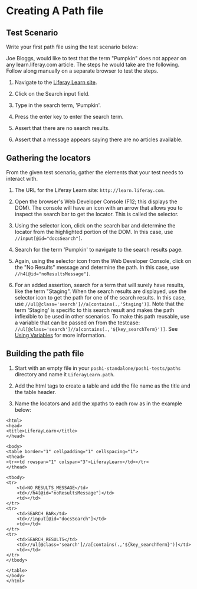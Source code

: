 # Creating A Path file

## Test Scenario

Write your first path file using the test scenario below:

  Joe Bloggs, would like to test that the term "Pumpkin" does not appear on any learn.liferay.com article. The steps he would take are the following. Follow along manually on a separate browser to test the steps.

  1. Navigate to the [Liferay Learn site](http://learn.liferay.com).

  1. Click on the Search input field.

  1. Type in the search term, 'Pumpkin'.

  1. Press the enter key to enter the search term.

  1. Assert that there are no search results.

  1. Assert that a message appears saying there are no articles available.

## Gathering the locators

From the given test scenario, gather the elements that your test needs to interact with.

1. The URL for the Liferay Learn site: `http://learn.liferay.com`.

1. Open the browser's Web Developer Console (F12; this displays the DOM). The console will have an icon with an arrow that allows you to inspect the search bar to get the locator. This is called the selector.

1. Using the selector icon, click on the search bar and determine the locator from the highlighted portion of the DOM. In this case, use `//input[@id="docsSearch"]`.

1. Search for the term 'Pumpkin' to navigate to the search results page.

1. Again, using the selector icon from the Web Developer Console, click on the "No Results" message and determine the path. In this case, use `//h4[@id="noResultsMessage"]`.

1. For an added assertion, search for a term that will surely have results, like the term "Staging". When the search results are displayed, use the selector icon to get the path for one of the search results. In this case, use `//ul[@class='search']//a[contains(.,'Staging')]`. Note that the term 'Staging' is specific to this search result and makes the path inflexible to be used in other scenarios. To make this path reusable, use a variable that can be passed on from the testcase: `//ul[@class='search']//a[contains(.,'${key_searchTerm}')]`. See [Using Variables](../poshi-basics/variables.md) for more information.

## Building the path file

1. Start with an empty file in your `poshi-standalone/poshi-tests/paths` directory and name it `LiferayLearn.path`.

1. Add the html tags to create a table and add the file name as the title and the table header.

1. Name the locators and add the xpaths to each row as in the example below:

```
<html>
<head>
<title>LiferayLearn</title>
</head>

<body>
<table border="1" cellpadding="1" cellspacing="1">
<thead>
<tr><td rowspan="1" colspan="3">LiferayLearn</td></tr>
</thead>

<tbody>
<tr>
	<td>NO_RESULTS_MESSAGE</td>
	<td>//h4[@id="noResultsMessage"]</td>
	<td></td>
</tr>
<tr>
	<td>SEARCH_BAR</td>
	<td>//input[@id="docsSearch"]</td>
	<td></td>
</tr>
<tr>
	<td>SEARCH_RESULTS</td>
	<td>//ul[@class='search']//a[contains(.,'${key_searchTerm}')]</td>
	<td></td>
</tr>
</tbody>

</table>
</body>
</html>
```

